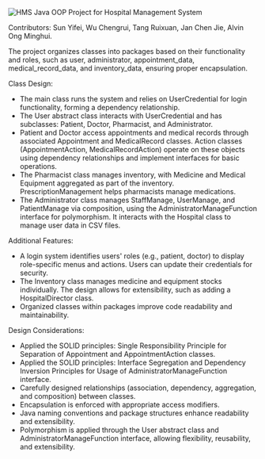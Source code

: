 ![HMS](https://github.com/user-attachments/assets/e1ac17b9-137f-4074-84b2-2097622ebaac)
Java OOP Project for Hospital Management System 

Contributors: 
Sun Yifei,
Wu Chengrui,
Tang Ruixuan,
Jan Chen Jie,
Alvin Ong Minghui.

The project organizes classes into packages based on their functionality and roles, such as user, administrator, appointment_data, medical_record_data, and inventory_data, ensuring proper encapsulation.

Class Design:

- The main class runs the system and relies on UserCredential for login functionality, forming a dependency relationship.
- The User abstract class interacts with UserCredential and has subclasses: Patient, Doctor, Pharmacist, and Administrator.
- Patient and Doctor access appointments and medical records through associated Appointment and MedicalRecord classes. Action classes (AppointmentAction, MedicalRecordAction) operate on these objects using dependency relationships and implement interfaces for basic operations.
- The Pharmacist class manages inventory, with Medicine and Medical Equipment aggregated as part of the inventory. PrescriptionManagement helps pharmacists manage medications.
- The Administrator class manages StaffManage, UserManage, and PatientManage via composition, using the AdministratorManageFunction interface for polymorphism. It interacts with the Hospital class to manage user data in CSV files.

Additional Features:

- A login system identifies users' roles (e.g., patient, doctor) to display role-specific menus and actions. Users can update their credentials for security.
- The Inventory class manages medicine and equipment stocks individually. The design allows for extensibility, such as adding a HospitalDirector class.
- Organized classes within packages improve code readability and maintainability.

Design Considerations:

- Applied the SOLID principles: Single Responsibility Principle for Separation of Appointment and AppointmentAction classes.
- Applied the SOLID principles: Interface Segregation and Dependency Inversion Principles for Usage of AdministratorManageFunction interface.
- Carefully designed relationships (association, dependency, aggregation, and composition) between classes.
- Encapsulation is enforced with appropriate access modifiers.
- Java naming conventions and package structures enhance readability and extensibility.
- Polymorphism is applied through the User abstract class and AdministratorManageFunction interface, allowing flexibility, reusability, and extensibility.
